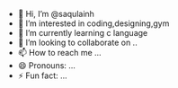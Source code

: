 - 👋 Hi, I’m @saqulainh
- 👀 I’m interested in coding,designing,gym
- 🌱 I’m currently learning c language 
- 💞️ I’m looking to collaborate on ..
- 📫 How to reach me ...
- 😄 Pronouns: ...
- ⚡ Fun fact: ...

<!---
saqulainh/saqulainh is a ✨ special ✨ repository because its `README.md` (this file) appears on your GitHub profile.
You can click the Preview link to take a look at your changes.
--->
